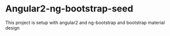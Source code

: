 # Angular2-ng-bootstrap-seed
This project is setup with angular2 and ng-bootstrap and bootstrap material design
